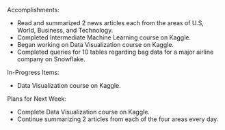 Accomplishments:
- Read and summarized 2 news articles each from the areas of U.S, World, Business, and Technology.
- Completed Intermediate Machine Learning course on Kaggle.
- Began working on Data Visualization course on Kaggle.
- Completed queries for 10 tables regarding bag data for a major airline company on Snowflake.

In-Progress Items:
- Data Visualization course on Kaggle.

Plans for Next Week:
- Complete Data Visualization course on Kaggle.
- Continue summarizing 2 articles from each of the four areas every day.
